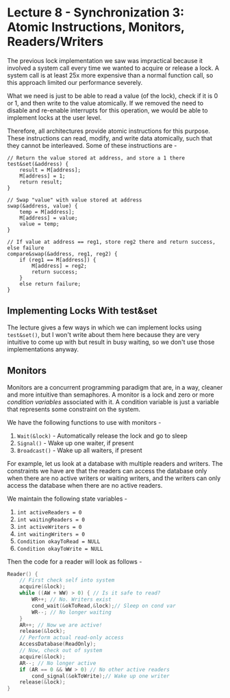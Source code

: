 # Lecture 8 - Synchronization 3: Atomic Instructions, Monitors, Readers/Writers

The previous lock implementation we saw was impractical because it involved a system
call every time we wanted to acquire or release a lock. A system call is at least 25x
more expensive than a normal function call, so this approach limited our performance
severely.

What we need is just to be able to read a value (of the lock), check if it is 0 or 1,
and then write to the value atomically. If we removed the need to disable and re-enable 
interrupts for this operation, we would be able to implement locks at the user level.

Therefore, all architectures provide atomic instructions for this purpose. These instructions
can read, modify, and write data atomically, such that they cannot be interleaved. Some of
these instructions are -

```
// Return the value stored at address, and store a 1 there
test&set(&address) {
    result = M[address];
    M[address] = 1;
    return result;
}

// Swap "value" with value stored at address
swap(&address, value) {
    temp = M[address];
    M[address] = value;
    value = temp;
}

// If value at address == reg1, store reg2 there and return success, else failure
compare&swap(&address, reg1, reg2) {
    if (reg1 == M[address]) {
        M[address] = reg2;
        return success;
    }
    else return failure;
}
```

## Implementing Locks With test&set
The lecture gives a few ways in which we can implement locks using `test&set()`, but I won't 
write about them here because they are very intuitive to come up with but result in busy waiting, so we don't
use those implementations anyway.

## Monitors
Monitors are a concurrent programming paradigm that are, in a way, cleaner and more intuitive 
than semaphores. A monitor is a lock and zero or more _condition variables_ associated with it. 
A condition variable is just a variable that represents some constraint on the system.

We have the following functions to use with monitors -
1. `Wait(&lock)` - Automatically release the lock and go to sleep
2. `Signal()` - Wake up one waiter, if present
3. `Broadcast()` - Wake up all waiters, if present

For example, let us look at a database with multiple readers and writers. The constraints we have
are that the readers can access the database only when there are no active writers or waiting writers, 
and the writers can only access the database when there are no active readers.

We maintain the following state variables -
1. `int activeReaders = 0`
2. `int waitingReaders = 0`
3. `int activeWriters = 0`
4. `int waitingWriters = 0`
5. `Condition okayToRead = NULL`
6. `Condition okayToWrite = NULL`

Then the code for a reader will look as follows - 
```cpp
Reader() {
    // First check self into system
    acquire(&lock);
    while ((AW + WW) > 0) { // Is it safe to read?
        WR++; // No. Writers exist
        cond_wait(&okToRead,&lock);// Sleep on cond var
        WR--; // No longer waiting
    }
    AR++; // Now we are active!
    release(&lock);
    // Perform actual read-only access
    AccessDatabase(ReadOnly);
    // Now, check out of system
    acquire(&lock);
    AR--; // No longer active
    if (AR == 0 && WW > 0) // No other active readers
        cond_signal(&okToWrite);// Wake up one writer
    release(&lock);
}
```